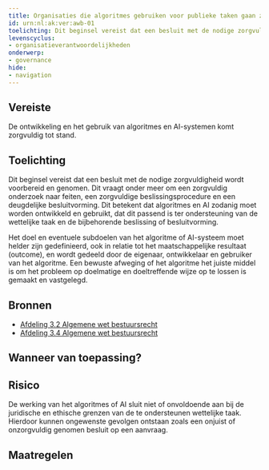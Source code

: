 ```yaml
---
title: Organisaties die algoritmes gebruiken voor publieke taken gaan zorgvuldig te werk
id: urn:nl:ak:ver:awb-01
toelichting: Dit beginsel vereist dat een besluit met de nodige zorgvuldigheid wordt voorbereid en genomen. Dit vraagt onder meer om een zorgvuldig onderzoek naar feiten, een zorgvuldige beslissingsprocedure en een deugdelijke besluitvorming. Dit betekent dat  algoritmes en AI zodanig moet worden ontwikkeld en gebruikt, dat dit passend is ter ondersteuning van de wettelijke taak en de bijbehorende beslissing of besluitvorming.  
levenscyclus: 
- organisatieverantwoordelijkheden
onderwerp: 
- governance
hide:
- navigation
---
```


<!-- tags -->

## Vereiste

De ontwikkeling en het gebruik van algoritmes en AI-systemen komt zorgvuldig tot stand.

## Toelichting 

Dit beginsel vereist dat een besluit met de nodige zorgvuldigheid wordt voorbereid en genomen.
Dit vraagt onder meer om een zorgvuldig onderzoek naar feiten, een zorgvuldige beslissingsprocedure en een deugdelijke besluitvorming.
Dit betekent dat  algoritmes en AI zodanig moet worden ontwikkeld en gebruikt, dat dit passend is ter ondersteuning van de wettelijke taak en de bijbehorende beslissing of besluitvorming.

Het doel en eventuele subdoelen van het algoritme of AI-systeem moet helder zijn gedefinieerd, ook in relatie tot het maatschappelijke resultaat (outcome), en wordt gedeeld door de eigenaar, ontwikkelaar en gebruiker van het algoritme. Een bewuste afweging of het algoritme het juiste middel is om het probleem op doelmatige en doeltreffende wijze op te lossen is gemaakt en vastgelegd. 
 

## Bronnen 

- [Afdeling 3.2 Algemene wet bestuursrecht](https://wetten.overheid.nl/jci1.3:c:BWBR0005537&hoofdstuk=3&afdeling=3.2&z=2024-05-01&g=2024-05-01)
- [Afdeling 3.4 Algemene wet bestuursrecht](https://wetten.overheid.nl/jci1.3:c:BWBR0005537&hoofdstuk=3&afdeling=3.4&z=2024-05-01&g=2024-05-01)

## Wanneer van toepassing? 
<!-- tags-ai-act --> 


## Risico 

De werking van het algoritmes of AI sluit niet of onvoldoende aan bij de juridische en ethische grenzen van de te ondersteunen wettelijke taak.
Hierdoor kunnen ongewenste gevolgen ontstaan zoals een onjuist of onzorgvuldig genomen besluit op een aanvraag.

## Maatregelen 

<!-- list_maatregelen vereiste/awb-1-zorgvuldigheidsbeginsel no-search no-onderwerp no-rol no-levenscyclus no-search no-onderwerp no-rol no-levenscyclus -->
